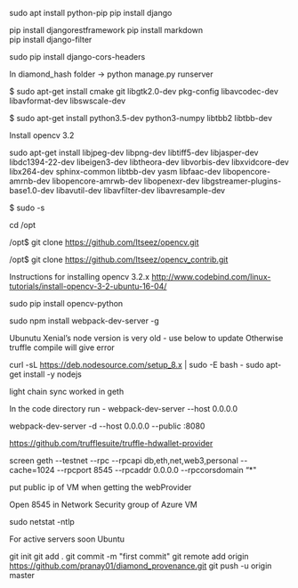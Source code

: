 
sudo apt install python-pip
pip install django

pip install djangorestframework
pip install markdown       
pip install django-filter

sudo pip install django-cors-headers

In diamond_hash folder -> 
python manage.py runserver



$ sudo apt-get install cmake git libgtk2.0-dev pkg-config libavcodec-dev libavformat-dev libswscale-dev

$ sudo apt-get install python3.5-dev python3-numpy libtbb2 libtbb-dev

Install opencv 3.2

sudo apt-get install libjpeg-dev libpng-dev libtiff5-dev libjasper-dev libdc1394-22-dev libeigen3-dev libtheora-dev libvorbis-dev libxvidcore-dev libx264-dev sphinx-common libtbb-dev yasm libfaac-dev libopencore-amrnb-dev libopencore-amrwb-dev libopenexr-dev libgstreamer-plugins-base1.0-dev libavutil-dev libavfilter-dev libavresample-dev


$ sudo -s

cd /opt

/opt$ git clone https://github.com/Itseez/opencv.git

/opt$ git clone https://github.com/Itseez/opencv_contrib.git

Instructions for installing opencv 3.2.x
http://www.codebind.com/linux-tutorials/install-opencv-3-2-ubuntu-16-04/

sudo pip install opencv-python

sudo npm install webpack-dev-server -g


Ubunutu Xenial’s node version is very old - use below to update
Otherwise truffle compile will give error

curl -sL https://deb.nodesource.com/setup_8.x | sudo -E bash -
sudo apt-get install -y nodejs


light chain sync worked in geth

In the code directory run - webpack-dev-server --host 0.0.0.0

webpack-dev-server -d --host 0.0.0.0 --public <public-ip>:8080




https://github.com/trufflesuite/truffle-hdwallet-provider

screen geth --testnet --rpc --rpcapi db,eth,net,web3,personal --cache=1024  --rpcport 8545 --rpcaddr 0.0.0.0 --rpccorsdomain “*"

put public ip of VM when getting the webProvider

Open 8545 in Network Security group of Azure VM

sudo netstat -ntlp

For active servers soon Ubuntu

git init
git add .
git commit -m "first commit"
git remote add origin https://github.com/pranay01/diamond_provenance.git
git push -u origin master

